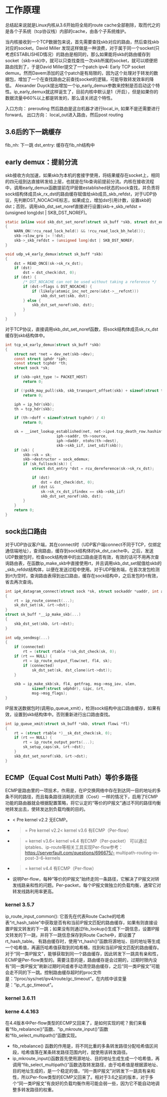 # 工作原理

总结起来说就是Linux内核从3.6开始将全局的route cache全部剔除，取而代之的是各个子系统（tcp协议栈）内部的cache，由各个子系统维护。

当内核接收到一个TCP数据包来说，首先需要查找skb对应的路由，然后查找skb对应的socket。David Miller 发现这样做是一种浪费，对于属于同一个socket(只考虑ESTABLISHED情况）的路由是相同的，那么如果能将skb的路由缓存到socket（skb->sk)中，就可以只查找查找一次skb所属的socket，就可以顺便把路由找到了，于是David Miller提交了一个patch ipv4: Early TCP socket demux。然而Davem添加的这个patch是有局限的，因为这个处理对于转发的数据包，增加了一个在查找路由之前查找socket的逻辑，可能导致转发效率的降低。 Alexander Duyck提出增加一个ip_early_demux参数来控制是否启动这个特性。ip_early_demux就这样诞生了，目前内核中默认是1（开启），但是如果你的数据流量中60%以上都是转发的，那么请关闭这个特性。

入口方向： prerouting 然后路由是这台机器才进行local_in, 如果不是还需要进行forward。
出口方向： local_out进入路由，然后post routing

## 3.6后的下一跳缓存

fib_nh: 下一跳
dst_entry: 缓存在fib_nh结构中

## early demux：提前分流

skb接收方向加速，如果skb为本机的套接字使用，将结果缓存在socket上，相同的四元组到达直接转发给上层，也就是在fib查询前提前分流。内核在接收流程中，调用early_demux函数提前在IP层做established状态的sock查找，并负责将sock结构体成员sk_rx_dst的路由缓存赋值给skb成员_skb_refdst，对于UDP协议，先判断DST_NOCACHE标志，如果成立，增加dst引用计数，设置skb的dst；否则，调用skb_dst_set_noref直接进行设置(skb->_skb_refdst = (unsigned long)dst | SKB_DST_NOREF)。

```C
static inline void skb_dst_set_noref(struct sk_buff *skb, struct dst_entry *dst)
{
    WARN_ON(!rcu_read_lock_held() && !rcu_read_lock_bh_held());
    skb->slow_gro |= !!dst;
    skb->_skb_refdst = (unsigned long)dst | SKB_DST_NOREF;
}
```

```C
void udp_v4_early_demux(struct sk_buff *skb)
{
    dst = READ_ONCE(sk->sk_rx_dst); 
    if (dst)
        dst = dst_check(dst, 0);
    if (dst) {
        /* DST_NOCACHE can not be used without taking a reference */
        if (dst->flags & DST_NOCACHE) {
            if (likely(atomic_inc_not_zero(&dst->__refcnt)))
                skb_dst_set(skb, dst);
        } else {
            skb_dst_set_noref(skb, dst);
        }
    }
}
```

对于TCP协议，直接调用skb_dst_set_noref函数，将sock结构体成员sk_rx_dst缓存到skb结构体中。

```C
int tcp_v4_early_demux(struct sk_buff *skb)
{
    struct net *net = dev_net(skb->dev);
    const struct iphdr *iph;
    const struct tcphdr *th;
    struct sock *sk;

    if (skb->pkt_type != PACKET_HOST)
        return 0;

    if (!pskb_may_pull(skb, skb_transport_offset(skb) + sizeof(struct tcphdr)))
        return 0;

    iph = ip_hdr(skb);
    th = tcp_hdr(skb);

    if (th->doff < sizeof(struct tcphdr) / 4)
        return 0;

    sk = __inet_lookup_established(net, net->ipv4.tcp_death_row.hashinfo,
                       iph->saddr, th->source,
                       iph->daddr, ntohs(th->dest),
                       skb->skb_iif, inet_sdif(skb));
    if (sk) {
        skb->sk = sk;
        skb->destructor = sock_edemux;
        if (sk_fullsock(sk)) {
            struct dst_entry *dst = rcu_dereference(sk->sk_rx_dst);

            if (dst)
                dst = dst_check(dst, 0);
            if (dst &&
                sk->sk_rx_dst_ifindex == skb->skb_iif)
                skb_dst_set_noref(skb, dst);
        }
    }
    return 0;
}
```

## sock出口路由

对于UDP协议客户端，其在connect时（UDP客户端connect不同于TCP，仅绑定通信端地址），查询路由，缓存到sock结构体的sk_dst_cache中。之后，发送UDP数据包时，检查sock结构体中的出口路由是否有效，有效的话可不用再次查询路由表，在函数ip_make_skb中直接使用rt，并且调用skb_dst_set赋值给skb的_skb_refdst结构体，以便在发送过程中使用。对于UDP服务端，在首次发包检测到rt为空时，查询路由表得到出口路由，缓存在sock结构中，之后发包时rt有效，省去再次查询。

```C
int ip4_datagram_connect(struct sock *sk, struct sockaddr *uaddr, int addr_len)
{
    rt = ip_route_connect(...);
    sk_dst_set(sk, &rt->dst);
}
struct sk_buff *__ip_make_skb(...)
{
    skb_dst_set(skb, &rt->dst);
}
 
int udp_sendmsg(...)
{
    if (connected)
        rt = (struct rtable *)sk_dst_check(sk, 0);
    if (rt == NULL) {
        rt = ip_route_output_flow(net, fl4, sk);
        if (connected)
            sk_dst_set(sk, dst_clone(&rt->dst));
    }
 
    skb = ip_make_skb(sk, fl4, getfrag, msg->msg_iov, ulen,
            sizeof(struct udphdr), &ipc, &rt,
            msg->msg_flags);
}
```

IP层发送数据包时(调用ip_queue_xmit），检测sock结构中出口路由缓存，如果有效，设置到skb结构体中。否则重新进行出口路由查找。

```C
int ip_queue_xmit(struct sk_buff *skb, struct flowi *fl)
{
    rt = (struct rtable *)__sk_dst_check(sk, 0);
    if (rt == NULL) {
        rt = ip_route_output_ports(...);
        sk_setup_caps(sk, &rt->dst);
    }
    skb_dst_set_noref(skb, &rt->dst);
}
```

## ECMP（Equal Cost Multi Path）等价多路径

ECMP是路由里的一项技术，作用是，在IP交换网络中存在到达同一目的地址的多条不同的路径，而且每条路径消耗的资源（Cost）一样的情况下，启用了ECMP功能的路由器就会根据配置策略，将它认定的“等价的IP报文”通过不同的路径均衡地转发出去，使转发达到负载均衡的目的。

- < Pre kernel v2.2 无ECMP。
- >= Pre kernel v2.2<  kernel v3.6 有ECMP（Per-flow）
- >= kernel v3.6<  kernel v4.4 有ECMP（Per-packet） 可以通过iptables、ip-route等相关工具实现Per-flow参考：https://serverfault.com/questions/696675/- multipath-routing-in-post-3-6-kernels
- >= kernel v4.4 有ECMP（Per-flow）
- 说明Per-flow，每种“等价的IP报文”始终走同一条路径，它解决了IP报文对转发线路亲和性的问题。Per-packet，每个IP报文做独立的负载均衡，通常它对转发线路利用率更高。

### kernel 3.5.7

ip_route_input_common(): 它首先在代表Route Cache的哈希表“rt_hash_table”中获取是否有和当前IP报文匹配的路由缓存，如果有则直接设置IP报文转发的下一跳；如果没有则通过fib_lookup()生成下一跳信息，设置IP报文转发的下一跳，并将下一跳信息保存到Route Cache中，即设置了rt_hash_table。 有路由缓存时，使用“rt_hash()”函数将源地址、目的地址等生成一个哈希值，再遍历哈希值获取到的哈希桶，找到和当前IP报文匹配的路由缓存。对于“同一类IP报文”，能够获取到同一个路由缓存，因此转发下一跳具有亲和性，ECMP是Per-flow类型的。需要注意的是，路由缓存是会过期的，过期时限内没有“同一类IP报文”刷新过期时间或者手动清空路由缓存，之后“同一类IP报文”可能会走不同的下一跳。控制路由缓存超时的proc文件是：“/proc/sys/net/ipv4/route/gc_timeout”。在内核中该变量是：“ip_rt_gc_timeout”。

### kernel 3.6.11

### kerne 4.4.163

在4.4版本中Per-flow类型的ECMP又回来了，是如何实现的呢？我们来看看“fib_rebalance()”函数、“ip_mkroute_input()”函数和“fib_select_multipath()”函数实现。

- fib_rebalance() 函数的作用是，将不同比重的多条转发路径分配哈希值区间段，哈希值落在某条转发路径范围内时，就使用该转发路径。
- ip_mkroute_input()函数首先使用源地址、目的地址生成生成一个哈希值，再调用“fib_select_multipath()”函数选取转发路径，由于哈希值是根据源地址、目的地址生成的，是一个稳定的值，“同一类IP报文”对转发下一跳具有亲和性，所以Per-flow类型的ECMP又回来了。相对于3.6之前的版本，对于多个“同一类IP报文”有良好的负载均衡作用可能会弱一些，因为它不能自动地调整多转发路径的权重。